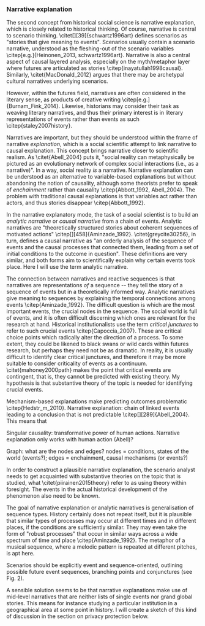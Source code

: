 ### Narrative explanation

The second concept from historical social science is narrative explanation, which is closely related to historical thinking. Of course, narrative is central to scenario thinking. \citet[][39]{schwartz1996art} defines scenarios as "stories that give meaning to events". Scenarios usually contain a scenario narrative, understood as the fleshing-out of the scenario variables \citep[e.g.]{Heinonen_2013, schwartz1996art}. Narrative is also a central aspect of causal layered analysis, especially on the myth/metaphor layer where futures are articulated as stories \citep{inayatullah1998causal}. Similarly, \citet{MacDonald_2012} argues that there may be archetypal cultural narratives underlying scenarios.

However, within the futures field, narratives are often considered in the literary sense, as products of creative writing \citep[e.g.]{Burnam_Fink_2014}. Likewise, historians may consider their task as weaving literary narratives, and thus their primary interest is in literary representations of events rather than events as such \citep{staley2007history}.

Narratives are important, but they should be understood within the frame of narrative *explanation*, which is a social scientific attempt to link narrative to causal explanation. This concept brings narrative closer to scientific realism. As \citet{Abell_2004} puts it, "social reality can metaphysically be pictured as an evolutionary network of complex social interactions (i.e., as a narrative)". In a way, social reality *is* a narrative. Narrative explanation can be understood as an alternative to variable-based explanations but without abandoning the notion of causality, although some theorists prefer to speak of *enchainment* rather than causality \citep{Abbott_1992, Abell_2004}. The problem with traditional causal explanations is that variables act rather than actors, and thus stories disappear \citep{Abbott_1992}.

In the narrative explanatory mode, the task of a social scientist is to build an *analytic narrative* or *causal narrative* from a chain of events. Analytic narratives are "theoretically structured stories about coherent sequences of motivated actions" \citep[][458]{Aminzade_1992}. \citet{greycite30256}, in turn, defines a causal narrative as "an orderly analysis of the sequence of events and the causal processes that connected them, leading from a set of initial conditions to the outcome in question". These definitions are very similar, and both forms aim to scientifically explain why certain events took place. Here I will use the term analytic narrative.

The connection between narratives and reactive sequences is that narratives are representations *of* a sequence -- they tell the story of a sequence of events but in a theoretically informed way. Analytic narratives give meaning to sequences by explaining the temporal connections among events \citep{Aminzade_1992}. The difficult question is which are the most important events, the crucial nodes in the sequence. The social world is full of events, and it is often difficult discerning which ones are relevant for the research at hand. Historical institutionalists use the term *critical junctures* to refer to such crucial events \citep{Capoccia_2007}. These are critical choice points which radically alter the direction of a process. To some extent, they could be likened to black swans or wild cards within futures research, but perhaps they need not be as dramatic. In reality, it is usually difficult to identify clear critical junctures, and therefore it may be more suitable to consider criticality of events as a continuum. \citet{mahoney2000path} makes the point that critical events are contingent, that is, they cannot be predicted with existing theory. My hypothesis is that substantive theory of the topic is needed for identifying crucial events.

Mechanism-based explanations make predicting outcomes problematic \citep{Hedstr_m_2010}.
Narrative explanation: chain of linked events leading to a conclusion that is not predictable \citep[][289]{Abell_2004}. This means that 

Singular causality: transformative power of human actions. Narrative explanation only works with human action (Abell)?

Graph: what are the nodes and edges? nodes = conditions, states of the world (events?); edges = enchainment, causal mechanisms (or events?)

In order to construct a plausible narrative explanation, the scenario analyst needs to get acquainted with substantive theories on the topic that is studied, what \citet{piirainen2015theory} refer to as using theory within foresight. The events in the actual historical development of the phenomenon also need to be known.

The goal of narrative explanation or analytic narratives is generalisation of sequence types. History certainly does not repeat itself, but it is plausible that similar types of processes may occur at different times and in different places, if the conditions are sufficiently similar. They may even take the form of "robust processes" that occur in similar ways across a wide spectrum of time and place \citep{Aminzade_1992}. The metaphor of a musical sequence, where a melodic pattern is repeated at different pitches, is apt here.

Scenarios should be explicitly event and sequence-oriented, outlining possible future event sequences, branching points and conjunctures (see Fig. 2).

A sensible solution seems to be that narrative explanations make use of mid-level narratives that are neither lists of single events nor grand global stories. This means for instance studying a particular institution in a geographical area at some point in history. I will create a sketch of this kind of discussion in the section on privacy protection below.
